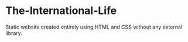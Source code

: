 # The-International-Life
Static website created entirely using HTML and CSS without any external library.
